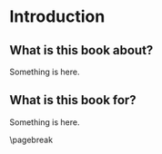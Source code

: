 # Introduction

## What is this book about?
Something is here.

## What is this book for?
Something is here.

\pagebreak
